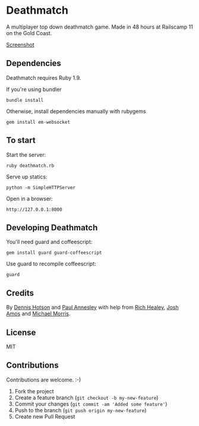 Deathmatch
====

A multiplayer top down deathmatch game.
Made in 48 hours at Railscamp 11 on the Gold Coast.

[Screenshot](http://i.imgur.com/AN0y1.png "Screenshot")

Dependencies
----

Deathmatch requires Ruby 1.9.

If you're using bundler

    bundle install

Otherwise, install dependencies manually with rubygems

    gem install em-websocket

To start
----

Start the server:

    ruby deathmatch.rb

Serve up statics:

    python -m SimpleHTTPServer

Open in a browser:

    http://127.0.0.1:8000


Developing Deathmatch
----

You'll need guard and coffeescript:

    gem install guard guard-coffeescript

Use guard to recompile coffeescript:

    guard

Credits
----

By [Dennis Hotson](https://github.com/dhotson) and [Paul Annesley](https://github.com/pda)
with help from [Rich Healey](https://github.com/richo), [Josh Amos](https://github.com/joshamos) and [Michael Morris](https://github.com/mtcmorris).

License
----

MIT

Contributions
----

Contributions are welcome. :-)

1. Fork the project
2. Create a feature branch (`git checkout -b my-new-feature`)
3. Commit your changes (`git commit -am 'Added some feature'`)
4. Push to the branch (`git push origin my-new-feature`)
5. Create new Pull Request